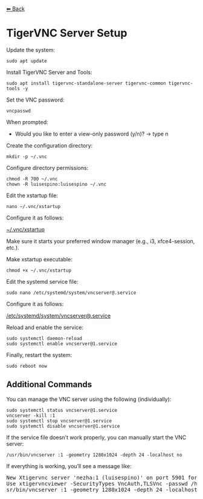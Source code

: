 [⬅ Back](../)

# TigerVNC Server Setup

Update the system:
```
sudo apt update
```

Install TigerVNC Server and Tools:
```
sudo apt install tigervnc-standalone-server tigervnc-common tigervnc-tools -y
```

Set the VNC password:
```
vncpasswd
```

When prompted:
- Would you like to enter a view-only password (y/n)? → type n

Create the configuration directory:
```
mkdir -p ~/.vnc
```

Configure directory permissions:
```
chmod -R 700 ~/.vnc
chown -R luisespino:luisespino ~/.vnc
```

Edit the xstartup file:
```
nano ~/.vnc/xstartup
```
Configure it as follows:

[~/.vnc/xstartup](TigerVNC-Server.xstartup)

Make sure it starts your preferred window manager (e.g., i3, xfce4-session, etc.).


Make xstartup executable:
```
chmod +x ~/.vnc/xstartup
```
Edit the systemd service file:
```
sudo nano /etc/systemd/system/vncserver@.service
```

Configure it as follows:

[/etc/systemd/system/vncserver@.service](TigerVNC-Server.service)


Reload and enable the service:
```
sudo systemctl daemon-reload
sudo systemctl enable vncserver@1.service
```

Finally, restart the system:
```
sudo reboot now
```

## Additional Commands

You can manage the VNC server using the following (individually):
```
sudo systemctl status vncserver@1.service
vncserver -kill :1
sudo systemctl stop vncserver@1.service
sudo systemctl disable vncserver@1.service
```

If the service file doesn't work properly, you can manually start the VNC server:
```
/usr/bin/vncserver :1 -geometry 1280x1024 -depth 24 -localhost no
```

If everything is working, you’ll see a message like:

<pre>New Xtigervnc server 'nezha:1 (luisespino)' on port 5901 for display :1.
Use xtigervncviewer -SecurityTypes VncAuth,TLSVnc -passwd /home/luisespino/.vnc/passwd nezha:1 to connect to the VNC server.
sr/bin/vncserver :1 -geometry 1280x1024 -depth 24 -localhost no</pre>


